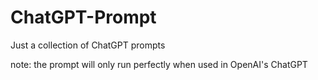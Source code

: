 # ChatGPT-Prompt

Just a collection of ChatGPT prompts 

note: the prompt will only run perfectly when used in OpenAI's ChatGPT 
